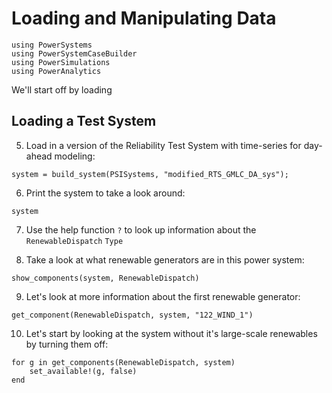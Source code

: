 # Loading and Manipulating Data

```@setup pcm2
using PowerSystems
using PowerSystemCaseBuilder
using PowerSimulations
using PowerAnalytics
```

We'll start off by loading

## Loading a Test System

 5. Load in a version of the Reliability Test System with time-series for day-ahead modeling:

```@example pcm2
system = build_system(PSISystems, "modified_RTS_GMLC_DA_sys");
```

 6. Print the system to take a look around:

```@example pcm2
system
```

 7. Use the help function `?` to look up information about the `RenewableDispatch` `Type`

 8. Take a look at what renewable generators are in this power system:

```@example pcm2
show_components(system, RenewableDispatch)
```

 9. Let's look at more information about the first renewable generator:

```@example pcm2
get_component(RenewableDispatch, system, "122_WIND_1")
```

10. Let's start by looking at the system without it's large-scale renewables by turning them
    off:

```@example pcm2
for g in get_components(RenewableDispatch, system)
    set_available!(g, false)
end
```
